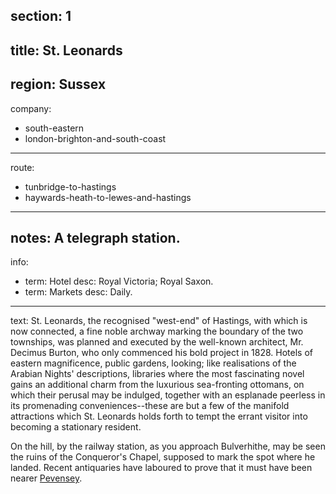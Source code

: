 section: 1
----
title: St. Leonards
----
region: Sussex
----
company:
- south-eastern
- london-brighton-and-south-coast
----
route:
- tunbridge-to-hastings
- haywards-heath-to-lewes-and-hastings
----
notes: A telegraph station.
----
info:
- term: Hotel
  desc: Royal Victoria; Royal Saxon.
- term: Markets
  desc: Daily.
----
text: St. Leonards, the recognised "west-end" of Hastings, with which is now connected, a fine noble archway marking the boundary of the two townships, was planned and executed by the well-known architect, Mr. Decimus Burton, who only commenced his bold project in 1828. Hotels of eastern magnificence, public gardens, looking; like realisations of the Arabian Nights' descriptions, libraries where the most fascinating novel gains an additional charm from the luxurious sea-fronting ottomans, on which their perusal may be indulged, together with an esplanade peerless in its promenading conveniences--these are but a few of the manifold attractions which St. Leonards holds forth to tempt the errant visitor into becoming a stationary resident.

On the hill, by the railway station, as you approach Bulverhithe, may be seen the ruins of the Conqueror's Chapel, supposed to mark the spot where he landed. Recent antiquaries have laboured to prove that it must have been nearer [Pevensey](/stations/pevensey).
